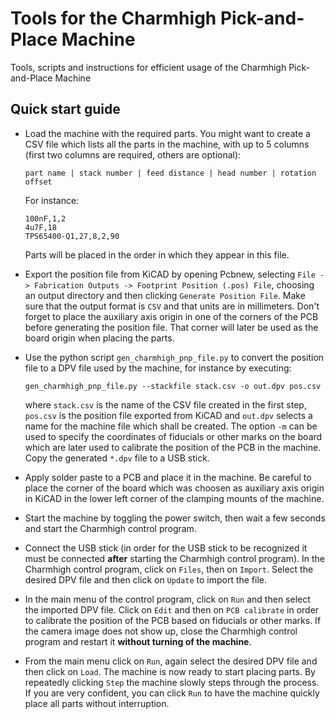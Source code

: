 # Tools for the Charmhigh Pick-and-Place Machine
Tools, scripts and instructions for efficient usage
of the Charmhigh Pick-and-Place Machine

## Quick start guide

* Load the machine with the required parts.
  You might want to create a CSV file which lists all the parts in the machine,
  with up to 5 columns (first two columns are required, others are optional):
  ```
  part name | stack number | feed distance | head number | rotation offset
  ```
  For instance:
  ```
  100nF,1,2
  4u7F,18
  TPS65400-Q1,27,8,2,90
  ```
  Parts will be placed in the order in which they appear in this file.

* Export the position file from KiCAD by opening Pcbnew, selecting
  `File -> Fabrication Outputs -> Footprint Position (.pos) File`,
  choosing an output directory and then clicking `Generate Position File`.
  Make sure that the output format is `CSV` and that units are in millimeters.
  Don't forget to place the auxiliary axis origin
  in one of the corners of the PCB before generating the position file.
  That corner will later be used as the board origin when placing the parts.

* Use the python script `gen_charmhigh_pnp_file.py` to convert the position
  file to a DPV file used by the machine, for instance by executing:
  ```
  gen_charmhigh_pnp_file.py --stackfile stack.csv -o out.dpv pos.csv
  ```
  where `stack.csv` is the name of the CSV file created in the first step,
  `pos.csv` is the position file exported from KiCAD
  and `out.dpv` selects a name for the machine file which shall be created.
  The option `-m` can be used to specify the coordinates of fiducials
  or other marks on the board
  which are later used to calibrate the position of the PCB in the machine.
  Copy the generated `*.dpv` file to a USB stick.

* Apply solder paste to a PCB and place it in the machine.
  Be careful to place the corner of the board
  which was choosen as auxiliary axis origin in KiCAD
  in the lower left corner of the clamping mounts of the machine.

* Start the machine by toggling the power switch,
  then wait a few seconds and start the Charmhigh control program.

* Connect the USB stick (in order for the USB stick to be recognized
  it must be connected **after** starting the Charmhigh control program).
  In the Charmhigh control program, click on `Files`, then on `Import`.
  Select the desired DPV file and then click on `Update` to import the file.

* In the main menu of the control program,
  click on `Run` and then select the imported DPV file.
  Click on `Edit` and then on `PCB calibrate` in order to calibrate the
  position of the PCB based on fiducials or other marks.
  If the camera image does not show up, close the Charmhigh control program
  and restart it **without turning of the machine**.

* From the main menu click on `Run`, again select the desired DPV file
  and then click on `Load`.
  The machine is now ready to start placing parts.
  By repeatedly clicking `Step` the machine slowly steps through the process.
  If you are very confident, you can click `Run`
  to have the machine quickly place all parts without interruption.
